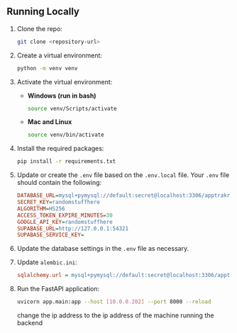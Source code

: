 ## Running Locally
1. Clone the repo:
    ```bash
    git clone <repository-url>
    ```
   
1. Create a virtual environment:
    ```bash
    python -m venv venv
    ```

1. Activate the virtual environment:
    - **Windows (run in bash)**
        ```bash
        source venv/Scripts/activate
        ```
    - **Mac and Linux**
        ```bash
        source venv/bin/activate
        ```

1. Install the required packages:
    ```bash
    pip install -r requirements.txt
    ```

1. Update or create the `.env` file based on the `.env.local` file. Your `.env` file should contain the following:
    ```ini
    DATABASE_URL=mysql+pymysql://default:secret@localhost:3306/apptrakr
    SECRET_KEY=randomstuffhere
    ALGORITHM=HS256
    ACCESS_TOKEN_EXPIRE_MINUTES=30
    GOOGLE_API_KEY=randomstuffhere
    SUPABASE_URL=http://127.0.0.1:54321
    SUPABASE_SERVICE_KEY=
    ```

1. Update the database settings in the `.env` file as necessary.

1. Update `alembic.ini`:
    ```ini
    sqlalchemy.url = mysql+pymysql://default:secret@localhost:3306/apptrakr
    ```

1. Run the FastAPI application:
    ```bash
    uvicorn app.main:app --host [10.0.0.202] --port 8000 --reload

    ```
    change the ip address to the ip address of the machine running the backend
